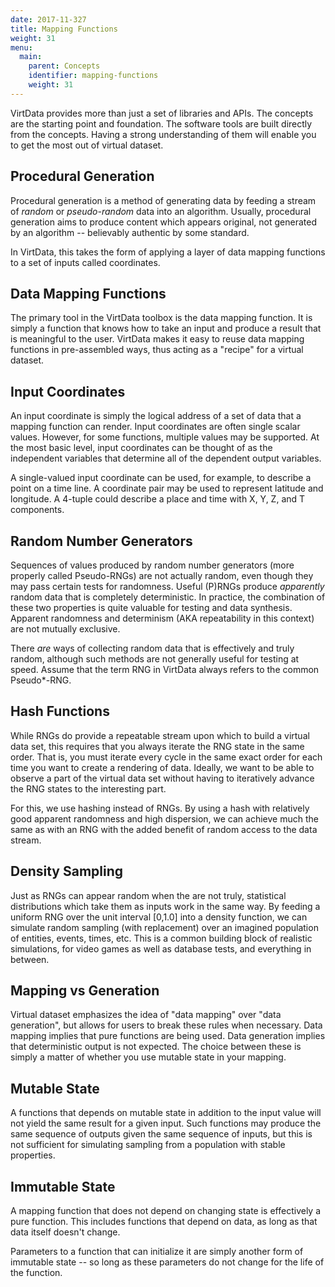```yaml
---
date: 2017-11-327
title: Mapping Functions
weight: 31
menu:
  main:
    parent: Concepts
    identifier: mapping-functions
    weight: 31
---
```


VirtData provides more than just a set of libraries and APIs.
The concepts are the starting point and foundation. The software
tools are built directly from the concepts. Having a strong
understanding of them will enable you to get the most out 
of virtual dataset.

## Procedural Generation

Procedural generation is a method of generating data by feeding a stream of
*random* or *pseudo-random* data into an algorithm. Usually, procedural
generation aims to produce content which appears original, not generated by an
algorithm -- believably authentic by some standard.

In VirtData, this takes the form of applying a layer of data mapping functions
to a set of inputs called coordinates.

## Data Mapping Functions

The primary tool in the VirtData toolbox is the data mapping function. It is
simply a function that knows how to take an input and produce a result that is
meaningful to the user. VirtData makes it easy to reuse data mapping functions
in pre-assembled ways, thus acting as a "recipe" for a virtual dataset.

## Input Coordinates

An input coordinate is simply the logical address of a set of data that a
mapping function can render. Input coordinates are often single scalar values.
However, for some functions, multiple values may be supported. At the most basic
level, input coordinates can be thought of as the independent variables that
determine all of the dependent output variables.

A single-valued input coordinate can be used, for example, to describe a point
on a time line. A coordinate pair may be used to represent latitude and
longitude. A 4-tuple could describe a place and time with X, Y, Z, and T
components.

## Random Number Generators

Sequences of values produced by random number generators (more properly called
Pseudo-RNGs) are not actually random, even though they may pass certain tests
for randomness. Useful (P)RNGs produce *apparently* random data that is
completely deterministic. In practice, the combination of these two properties
is quite valuable for testing and data synthesis. Apparent randomness and
determinism (AKA repeatability in this context) are not mutually exclusive.

There *are* ways of collecting random data that is effectively and truly random,
although such methods are not generally useful for testing at speed. Assume that
the term RNG in VirtData always refers to the common Pseudo*-RNG.

## Hash Functions

While RNGs do provide a repeatable stream upon which to build a virtual data set,
this requires that you always iterate the RNG state in the same order. That is,
you must iterate every cycle in the same exact order for each time you want
to create a rendering of data. Ideally, we want to be able to observe
a part of the virtual data set without having to iteratively advance the RNG
states to the interesting part.

For this, we use hashing instead of RNGs. By using a hash with relatively good
apparent randomness and high dispersion, we can achieve much the same as with an
RNG with the added benefit of random access to the data stream.

## Density Sampling

Just as RNGs can appear random when the are not truly, statistical distributions
which take them as inputs work in the same way. By feeding a uniform RNG over
the unit interval [0,1.0] into a density function, we can simulate random
sampling (with replacement) over an imagined population of entities, events,
times, etc. This is a common building block of realistic simulations, for video
games as well as database tests, and everything in between.

## Mapping vs Generation

Virtual dataset emphasizes the idea of "data mapping" over "data generation",
but allows for users to break these rules when necessary. Data mapping
implies that pure functions are being used. Data generation implies
that deterministic output is not expected. The choice between these
is simply a matter of whether you use mutable state in your mapping.

## Mutable State

A functions that depends on mutable state in addition to the input
value will not yield the same result for a given input. Such functions
may produce the same sequence of outputs given the same sequence
of inputs, but this is not sufficient for simulating sampling from
a population with stable properties.

## Immutable State  

A mapping function that does not depend on changing state is
effectively a pure function. This includes functions that depend
on data, as long as that data itself doesn't change.

Parameters to a function that can initialize it are simply another
form of immutable state -- so long as these parameters do not change
for the life of the function.

  
